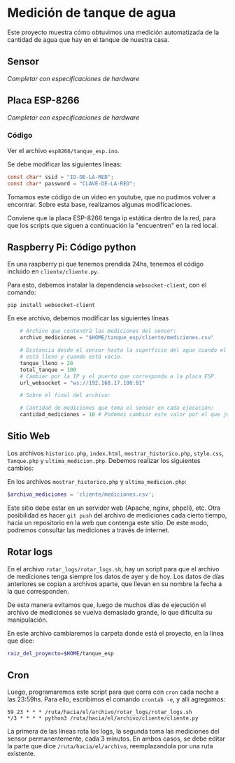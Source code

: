 # Medición de tanque de agua

Este proyecto muestra cómo obtuvimos una medición automatizada de la cantidad de
agua que hay en el tanque de nuestra casa.

## Sensor

_Completar con especificaciones de hardware_

## Placa ESP-8266

_Completar con especificaciones de hardware_

### Código

Ver el archivo `esp8266/tanque_esp.ino`.

Se debe modificar las siguientes líneas:

```c
const char* ssid = "ID-DE-LA-RED";
const char* password = "CLAVE-DE-LA-RED";
```

Tomamos este código de un video en youtube, que no pudimos volver a encontrar.
Sobre esta base, realizamos algunas modificaciones.

Conviene que la placa ESP-8266 tenga ip estática dentro de la red, para que
los scripts que siguen a continuación la "encuentren" en la red local.

## Raspberry Pi: Código python

En una raspberry pi que tenemos prendida 24hs, tenemos el código incluido en
`cliente/cliente.py`. 

Para esto, debemos instalar la dependencia `websocket-client`, con el comando:

```
pip install websocket-client
```

En ese archivo, debemos modificar las siguientes líneas

```python
    # Archivo que contendrá las mediciones del sensor:
    archivo_mediciones = "$HOME/tanque_esp/cliente/mediciones.csv"

    # Distancia desde el sensor hasta la superficie del agua cuando el tanque
    # está lleno y cuando está vacío.
    tanque_lleno = 20
    total_tanque = 100
    # Cambiar por la IP y el puerto que corresponda a la placa ESP.
    url_websocket = "ws://192.168.17.100:81"

    # Sobre el final del archivo:

    # Cantidad de mediciones que toma el sensor en cada ejecución:
    cantidad_mediciones = 10 # Podemos cambiar este valor por el que juzguemos conveniente.
```

## Sitio Web

Los archivos `historico.php`, `index.html`, `mostrar_historico.php`, `style.css`, `Tanque.php` y `ultima_medicion.php`. Debemos realizar los siguientes cambios:

En los archivos `mostrar_historico.php` y `ultima_medicion.php`:

```php
$archivo_mediciones = 'cliente/mediciones.csv';
```

Este sitio debe estar en un servidor web (Apache, nginx, phpcli), etc.
Otra posibilidad es hacer `git push` del archivo de mediciones cada cierto
tiempo, hacia un repositorio en la web que contenga este sitio. De este modo,
podremos consultar las mediciones a través de internet.

## Rotar logs

En el archivo `rotar_logs/rotar_logs.sh`, hay un script para que el archivo de
mediciones tenga siempre los datos de ayer y de hoy. Los datos de días
anteriores se copian a archivos aparte, que llevan en su nombre la fecha a la
que corresponden.

De esta manera evitamos que, luego de muchos días de ejecución el archivo de
mediciones se vuelva demasiado grande, lo que dificulta su manipulación.

En este archivo cambiaremos la carpeta donde está el proyecto, en la línea que
dice:

```bash
raiz_del_proyecto=$HOME/tanque_esp
```

## Cron

Luego, programaremos este script para que corra con `cron` cada noche a las
23:59hs. Para ello, escribimos el comando `crontab -e`, y allí agregamos:

```
59 23 * * * /ruta/hacia/el/archivo/rotar_logs/rotar_logs.sh
*/3 * * * * python3 /ruta/hacia/el/archivo/cliente/cliente.py
```

La primera de las líneas rota los logs, la segunda toma las mediciones del
sensor permanentemente, cada 3 minutos. En ambos casos, se debe editar la parte
que dice `/ruta/hacia/el/archivo`, reemplazandola por una ruta existente.



